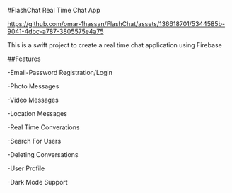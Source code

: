 #FlashChat Real Time Chat App


https://github.com/omar-1hassan/FlashChat/assets/136618701/5344585b-9041-4dbc-a787-3805575e4a75



This is a swift project to create a real time chat application using Firebase

##Features

-Email-Password Registration/Login

-Photo Messages

-Video Messages

-Location Messages

-Real Time Converations

-Search For Users

-Deleting Conversations

-User Profile

-Dark Mode Support


